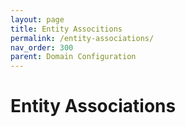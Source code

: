 ```yaml
---
layout: page
title: Entity Associtions
permalink: /entity-associations/
nav_order: 300
parent: Domain Configuration
---
```


# Entity Associations
